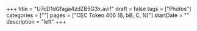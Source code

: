 +++
title = "U7cD1dGfaga4zdZB5G3x.avif"
draft = false
tags = ["Photos"]
categories = [""]
pages = ["CEC Token 406 (B, bB, C, N)"]
startDate = ""
description = "left"
+++
